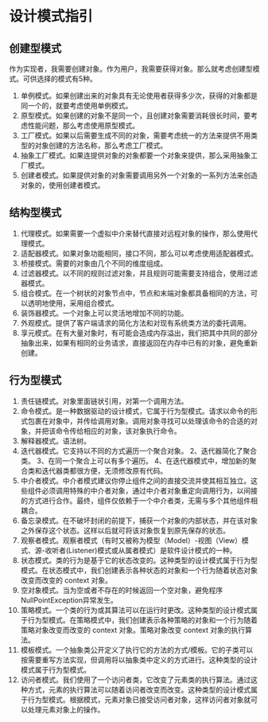 # 设计模式指引

## 创建型模式

作为实现者，我需要创建对象。作为用户，我需要获得对象。那么就考虑创建型模式。可供选择的模式有5种。

1. 单例模式。如果创建出来的对象具有无论使用者获得多少次，获得的对象都是同一个的，就要考虑使用单例模式。
2. 原型模式。如果创建的对象不是同一个，且创建对象需要消耗很长时间，要考虑性能问题，那么考虑使用原型模式。
3. 工厂模式。如果以后需要生成不同的对象，需要考虑统一的方法来提供不用类型的对象创建的方法名称，那么考虑工厂模式。
4. 抽象工厂模式。如果连提供对象的对象都要一个对象来提供，那么采用抽象工厂模式。
5. 创建者模式。如果提供对象的对象需要调用另外一个对象的一系列方法来创造对象的，使用创建者模式。

## 结构型模式

1. 代理模式。如果需要一个虚拟中介来替代直接对远程对象的操作，那么使用代理模式。
2. 适配器模式。如果对象功能相同，接口不同，那么可以考虑使用适配器模式。
3. 桥接模式。需要的对象由几个不同的维度组成。
4. 过滤器模式。以不同的规则过滤对象，并且规则可能需要支持组合，使用过滤器模式。
5. 组合模式。在一个树状的对象节点中，节点和末端对象都具备相同的方法，可以透明地使用，采用组合模式。
6. 装饰器模式。一个对象上可以灵活地增加不同的功能。
7. 外观模式。提供了客户端请求的简化方法和对现有系统类方法的委托调用。
8. 享元模式。在有大量对象时，有可能会造成内存溢出，我们把其中共同的部分抽象出来，如果有相同的业务请求，直接返回在内存中已有的对象，避免重新创建。

## 行为型模式

1. 责任链模式。对象里面链状引用，对第一个调用方法。
2. 命令模式。是一种数据驱动的设计模式，它属于行为型模式。请求以命令的形式包裹在对象中，并传给调用对象。调用对象寻找可以处理该命令的合适的对象，并把该命令传给相应的对象，该对象执行命令。 
3. 解释器模式。语法树。
4. 迭代器模式。它支持以不同的方式遍历一个聚合对象。 2、迭代器简化了聚合类。 3、在同一个聚合上可以有多个遍历。 4、在迭代器模式中，增加新的聚合类和迭代器类都很方便，无须修改原有代码。 
5. 中介者模式。中介者模式建议你停止组件之间的直接交流并使其相互独立。这些组件必须调用特殊的中介者对象，通过中介者对象重定向调用行为，以间接的方式进行合作。最终，组件仅依赖于一个中介者类，无需与多个其他组件相耦合。
6. 备忘录模式。在不破坏封闭的前提下，捕获一个对象的内部状态，并在该对象之外保存这个状态。这样以后就可将该对象恢复到原先保存的状态。
7. 观察者模式。观察者模式（有时又被称为模型（Model）-视图（View）模式、源-收听者(Listener)模式或从属者模式）是软件设计模式的一种。
8. 状态模式。类的行为是基于它的状态改变的。这种类型的设计模式属于行为型模式。在状态模式中，我们创建表示各种状态的对象和一个行为随着状态对象改变而改变的 context 对象。
9. 空对象模式。当为空或者不存在的时候返回一个空对象，避免程序NullPointException异常发生。
10. 策略模式。一个类的行为或其算法可以在运行时更改。这种类型的设计模式属于行为型模式。在策略模式中，我们创建表示各种策略的对象和一个行为随着策略对象改变而改变的 context 对象。策略对象改变 context 对象的执行算法。
11. 模板模式。一个抽象类公开定义了执行它的方法的方式/模板。它的子类可以按需要重写方法实现，但调用将以抽象类中定义的方式进行。这种类型的设计模式属于行为型模式。
12. 访问者模式。我们使用了一个访问者类，它改变了元素类的执行算法。通过这种方式，元素的执行算法可以随着访问者改变而改变。这种类型的设计模式属于行为型模式。根据模式，元素对象已接受访问者对象，这样访问者对象就可以处理元素对象上的操作。

